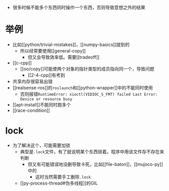 - 很多时候不能多个东西同时操作一个东西，否则导致意想之外的结果
# 举例
- 比如[[python/trivial-mistakes]]，[[numpy-basics]]提到的
  - 所以经常要使用[[general-copy]]
    - 但又会导致效率低。需要[[tradeoff]]
- [[c-cpp]]
  - [[oo/copy]]可能使两个对象的指针类型的成员指向同一个，导致问题
    - [[2-4-cpp]]有考到
- 共享内存很容易出错
- [[realsense-ros]]的`roslaunch`和[[python-wrapper]]中的不能同时使用
    - 否则报错`RuntimeError: xioctl(VIDIOC_S_FMT) failed Last Error: Device or resource busy`
- [[apt-install]]不能同时跑多个
- [[race-condition]]
# lock
- 为了解决这个，可能需要加锁
  - 典型是`.lock`文件，有了就说明某个东西锁着。程序中用该文件存不存在来判断
    - 但又有可能错误地没删导致卡死，比如[[file-baton]]，[[mujoco-py]]中的
        - 这时当然需要手工删除`.lock`
  - [[py-process-thread#伪多线程]]的GIL